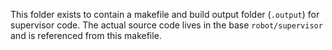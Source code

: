 This folder exists to contain a makefile and build output folder (`.output`) for supervisor code. The actual
source code lives in the base `robot/supervisor` and is referenced from this makefile.
 
